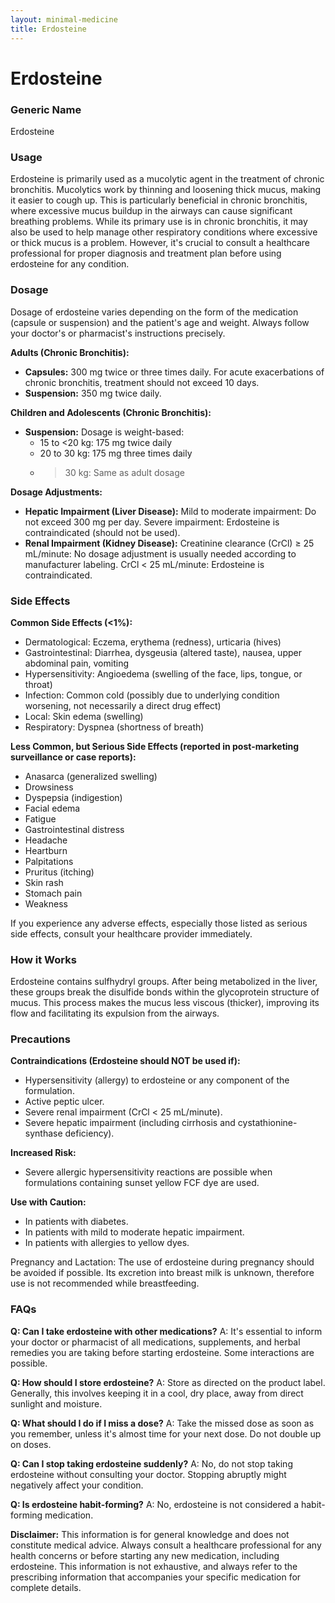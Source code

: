 ```yaml
---
layout: minimal-medicine
title: Erdosteine
---
```


# Erdosteine
### Generic Name
Erdosteine

### Usage
Erdosteine is primarily used as a mucolytic agent in the treatment of chronic bronchitis.  Mucolytics work by thinning and loosening thick mucus, making it easier to cough up. This is particularly beneficial in chronic bronchitis, where excessive mucus buildup in the airways can cause significant breathing problems.  While its primary use is in chronic bronchitis, it may also be used to help manage other respiratory conditions where excessive or thick mucus is a problem.  However, it's crucial to consult a healthcare professional for proper diagnosis and treatment plan before using erdosteine for any condition.

### Dosage
Dosage of erdosteine varies depending on the form of the medication (capsule or suspension) and the patient's age and weight.  Always follow your doctor's or pharmacist's instructions precisely.


**Adults (Chronic Bronchitis):**

* **Capsules:** 300 mg twice or three times daily.  For acute exacerbations of chronic bronchitis, treatment should not exceed 10 days.
* **Suspension:** 350 mg twice daily.


**Children and Adolescents (Chronic Bronchitis):**

* **Suspension:**  Dosage is weight-based:
    * 15 to <20 kg: 175 mg twice daily
    * 20 to 30 kg: 175 mg three times daily
    * >30 kg: Same as adult dosage


**Dosage Adjustments:**

* **Hepatic Impairment (Liver Disease):**  Mild to moderate impairment:  Do not exceed 300 mg per day. Severe impairment: Erdosteine is contraindicated (should not be used).
* **Renal Impairment (Kidney Disease):**  Creatinine clearance (CrCl) ≥ 25 mL/minute: No dosage adjustment is usually needed according to manufacturer labeling.  CrCl < 25 mL/minute: Erdosteine is contraindicated.


### Side Effects

**Common Side Effects (<1%):**

* Dermatological: Eczema, erythema (redness), urticaria (hives)
* Gastrointestinal: Diarrhea, dysgeusia (altered taste), nausea, upper abdominal pain, vomiting
* Hypersensitivity: Angioedema (swelling of the face, lips, tongue, or throat)
* Infection: Common cold (possibly due to underlying condition worsening, not necessarily a direct drug effect)
* Local: Skin edema (swelling)
* Respiratory: Dyspnea (shortness of breath)


**Less Common, but Serious Side Effects (reported in post-marketing surveillance or case reports):**

* Anasarca (generalized swelling)
* Drowsiness
* Dyspepsia (indigestion)
* Facial edema
* Fatigue
* Gastrointestinal distress
* Headache
* Heartburn
* Palpitations
* Pruritus (itching)
* Skin rash
* Stomach pain
* Weakness


If you experience any adverse effects, especially those listed as serious side effects, consult your healthcare provider immediately.


### How it Works
Erdosteine contains sulfhydryl groups. After being metabolized in the liver, these groups break the disulfide bonds within the glycoprotein structure of mucus. This process makes the mucus less viscous (thicker), improving its flow and facilitating its expulsion from the airways.

### Precautions

**Contraindications (Erdosteine should NOT be used if):**

* Hypersensitivity (allergy) to erdosteine or any component of the formulation.
* Active peptic ulcer.
* Severe renal impairment (CrCl < 25 mL/minute).
* Severe hepatic impairment (including cirrhosis and cystathionine-synthase deficiency).


**Increased Risk:**

* Severe allergic hypersensitivity reactions are possible when formulations containing sunset yellow FCF dye are used.


**Use with Caution:**

* In patients with diabetes.
* In patients with mild to moderate hepatic impairment.
* In patients with allergies to yellow dyes.

Pregnancy and Lactation:  The use of erdosteine during pregnancy should be avoided if possible.  Its excretion into breast milk is unknown, therefore use is not recommended while breastfeeding.


### FAQs

**Q: Can I take erdosteine with other medications?**  A:  It's essential to inform your doctor or pharmacist of all medications, supplements, and herbal remedies you are taking before starting erdosteine.  Some interactions are possible.

**Q: How should I store erdosteine?** A: Store as directed on the product label. Generally, this involves keeping it in a cool, dry place, away from direct sunlight and moisture.

**Q: What should I do if I miss a dose?** A:  Take the missed dose as soon as you remember, unless it's almost time for your next dose.  Do not double up on doses.

**Q: Can I stop taking erdosteine suddenly?** A:  No, do not stop taking erdosteine without consulting your doctor.  Stopping abruptly might negatively affect your condition.

**Q: Is erdosteine habit-forming?** A:  No, erdosteine is not considered a habit-forming medication.


**Disclaimer:** This information is for general knowledge and does not constitute medical advice.  Always consult a healthcare professional for any health concerns or before starting any new medication, including erdosteine.  This information is not exhaustive, and always refer to the prescribing information that accompanies your specific medication for complete details.
